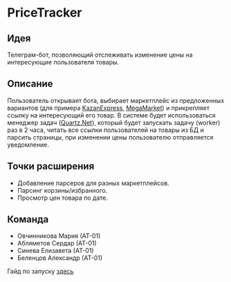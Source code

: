 # PriceTracker

## Идея

Телеграм-бот, позволяющий отслеживать изменение цены на интересующие пользователя товары.

## Описание

Пользователь открывает бота, выбирает маркетплейс из предложенных вариантов (для примера <a href="https://kazanexpress.ru/" target="_blank" rel="noopener noreferrer">KazanExpress</a>, <a href="https://megamarket.ru/" target="_blank" rel="noopener noreferrer">MegaMarket</a>) и прикрепляет ссылку на интересующий его товар.
В системе будет использоваться менеджер задач (<a href="https://www.quartz-scheduler.net/" target="_blank" rel="noopener noreferrer">Quartz.Net</a>), который будет запускать задачу (worker) раз в 2 часа, читать все ссылки пользователей на товары из БД и парсить страницы, при изменении цены пользователю отправляется уведомление.


## Точки расширения

- Добавление парсеров для разных маркетплейсов.
- Парсинг корзины/избранного.
- Просмотр цен товара по дате.

## Команда
- Овчинникова Мария (АТ-01)
- Абляметов Сердар (АТ-01)
- Синева Елизавета (АТ-01)
- Беленцов Александр (АТ-01)

Гайд по запуску [здесь](https://github.com/Serdar17/PriceTracker/blob/main/docs/RUN.md)
